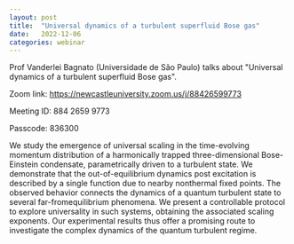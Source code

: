 ```yaml
---
layout: post
title:  "Universal dynamics of a turbulent superfluid Bose gas"
date:   2022-12-06
categories: webinar
---
```

Prof Vanderlei Bagnato (Universidade de São Paulo) talks about "Universal dynamics of a turbulent superfluid Bose gas".


Zoom link: https://newcastleuniversity.zoom.us/j/88426599773

Meeting ID: 884 2659 9773

Passcode: 836300

We study the emergence of universal scaling in the time-evolving momentum distribution of a harmonically trapped three-dimensional Bose-Einstein condensate, parametrically driven to a turbulent state. We demonstrate that the out-of-equilibrium dynamics post excitation is described by a single function due to nearby nonthermal fixed points. The observed behavior connects the dynamics of a quantum turbulent state to several far-fromequilibrium phenomena. We present a controllable protocol to explore universality in such systems, obtaining the associated scaling exponents. Our experimental results thus offer a promising route to investigate the complex dynamics of the quantum turbulent regime.


